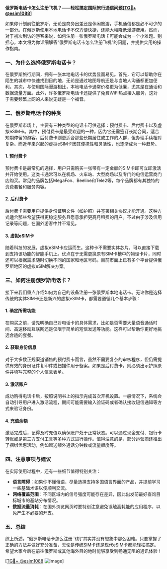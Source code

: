 **俄罗斯电话卡怎么注册飞机？——轻松搞定国际旅行通信问题[[TG💪+ @esim1088](https://t.me/s/esim1088)]**

如果你计划前往俄罗斯，无论是商务出差还是休闲旅游，手机通信都是必不可少的一部分。在俄罗斯使用本地电话卡不仅方便快捷，还能大幅降低漫游费用。然而，对于初次到访的游客来说，如何注册一张俄罗斯电话卡可能会成为一个小难题。别担心，本文将为你详细解答“俄罗斯电话卡怎么注册飞机”的问题，并提供实用的操作指南。

### **一、为什么选择俄罗斯电话卡？**

在俄罗斯旅行期间，拥有一张本地电话卡的优势显而易见。首先，它可以帮助你在陌生的城市中快速找到目的地，无论是通过地图导航还是与当地人沟通都更加便利。其次，与使用国际漫游相比，本地电话卡通常价格更为低廉，尤其是在通话和数据流量方面。此外，许多俄罗斯电话卡还提供了免费WiFi热点接入服务，这对于需要频繁上网的人来说无疑是一个福音。

### **二、俄罗斯电话卡的种类**

在俄罗斯市场上，主要有三种类型的电话卡可供选择：预付费卡、后付费卡以及虚拟eSIM卡。其中，预付费卡是最受欢迎的一种，因为它无需签订长期合同，适合短期停留的游客。后付费卡则更适合那些长期居住或工作的人群，但办理手续相对复杂。而近年来兴起的虚拟eSIM卡因其便携性和灵活性，也逐渐成为一种趋势。

#### **1. 预付费卡**
预付费卡是最常见的选择，用户只需购买一张带有一定金额的SIM卡即可立即激活并开始使用。这类卡通常可以在机场、火车站、大型商场以及专门的电信运营商门店购买。常见的品牌包括MegaFon、Beeline和Tele2等，每个品牌都有其独特的资费套餐和服务内容。

#### **2. 后付费卡**
后付费卡需要用户提供身份证明文件（如护照）并签署相关协议才能开通。这种方式适合那些希望获得更稳定服务且愿意承担更高月租费的用户。不过由于涉及信用记录等问题，在国外游客中并不常见。

#### **3. 虚拟eSIM卡**
随着科技的发展，虚拟eSIM卡应运而生。这种卡不需要实体芯片，可以直接下载到支持该功能的智能手机上。优点在于无需更换原有SIM卡槽中的物理卡片，同时还可以根据需求随时切换不同的国家和地区号码。目前市面上已有多个平台提供俄罗斯地区的虚拟eSIM解决方案。

### **三、如何注册俄罗斯电话卡？**

接下来我们重点介绍如何为自己的设备注册一张俄罗斯本地电话卡。无论你是选择传统的实体SIM卡还是新兴的虚拟eSIM卡，都需要遵循几个基本步骤：

#### **1. 确定所需功能**
在购买之前，请先明确自己对电话卡的具体需求，比如是否需要大量语音通话时间、高速移动互联网还是仅限于简单的短信发送等功能。这样可以帮助你更好地挑选合适的套餐。

#### **2. 获取身份信息**
对于大多数正规渠道销售的预付费卡而言，虽然不需要复杂的审核程序，但仍需提供有效的身份证件复印件或扫描件用于备案。如果是后付费卡，则必须出示护照原件并填写完整的个人信息表单。

#### **3. 激活账户**
成功购得电话卡后，按照说明书上的指示完成首次开机设置。一般情况下，系统会自动引导用户进入激活流程，期间可能需要输入验证码或者确认接收短信通知等方式来验证身份。

#### **4. 充值余额**
激活完成后，记得及时充值以确保账户处于正常状态。可以通过现金支付、银行卡转账或是第三方支付工具等多种方式进行操作。值得注意的是，部分运营商还推出了捆绑优惠活动，例如赠送额外通话分钟数或流量额度等。

### **四、注意事项与建议**

在实际使用过程中，还有一些细节值得特别关注：

- **语言障碍**：如果你不懂俄语，尽量选择支持多国语言界面的产品，并提前学习一些基础术语以便顺利交流。
- **网络覆盖范围**：不同区域内的信号强度可能存在差异，因此出发前最好查询目标城市的基站分布情况。
- **数据流量消耗**：在国外浏览网页时要特别注意避免误触高耗能的应用程序，以免产生不必要的开支。

### **五、总结**

综上所述，“俄罗斯电话卡怎么注册飞机”其实并没有想象中那么困难。只要掌握了正确的方法并做好充分准备，无论是传统SIM卡还是现代eSIM卡都能轻松搞定。希望大家今后在前往俄罗斯或其他海外目的地时能够享受到畅通无阻的通讯体验！

[[TG💪+ @esim1088](https://t.me/s/esim1088) ![Image](https://i.postimg.cc/4NQfJmqS/Snipaste-2025-05-13-00-14-12.png)]